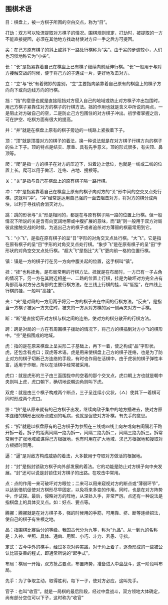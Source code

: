 
## 围棋术语

目：棋盘上，被一方棋子所围的空白交点，称为“目”。

打劫：双方可以轮流提取对方棋子的情况。围棋规则规定，打劫时，被提取的一方不能直接提回，必须在其他地方找劫材使对方应一手之后方可提回。

尖：在己方原有棋子的斜上或斜下一路处行棋称为“尖”。由于尖的步调较小，人们也习惯地称它为“小尖”。

长：“长”是指紧靠着自己在棋盘上已有棋子继续向前延伸行棋。“长”一般用于与对方接触交战的时候，便于将己方的子连成一片，更好地攻击对方。

立：“立”与“长”有着微妙的差别，“立”主要指向紧靠着自己原有的棋盘上的棋子方向向下或向边线方向的行棋。

挡：“挡”的意思也就是直接阻挡对方侵入自己的地域或防止对方棋子冲出包围时，用己方棋子紧靠住对方的棋子的行棋方法。挡的作用也就是含义中所说的两点，一是阻止对方破自己的空，二是防止己方包围住的对方棋子冲出。初学者掌握之后，可在护空、吃棋方面有很大的提高。

并：“并”就是在棋盘上原有的棋子旁边的一线路上紧挨着下子。

顶：“顶”就是顶撞对方的棋子的着法，换一种说法就是在对方棋子行棋方向的棋子的头上下子。顶的特点是结实、厚重、具有先手意义。顶的形式很多，有尖顶、鼻顶等。

爬：“爬”是指一方的棋子在对方的压迫下，沿着边上低位，也就是一线或二线的位置上长。爬可以用于做活、连络、占地、搜根等。

关：“关”是指与自己在棋盘上的原有棋子隔一路行棋。

冲：“冲”是指紧靠着自己在棋盘上原有的棋子向对方的“关”形中间的空交叉点处行棋，这就叫“冲”。“冲”经常是运用自己强的一面去阻击对方，将对方的棋分成两块，以利于寻找机会消灭对方。

跳：跳的形状与“关”形是相同的，都是在与原有棋子隔一路的位置上行棋。但一般情况下所说的关是含有向宽阔地带或中腹扩展的意味，而“跳”则一般用于双方对局彼此接触交战的时候，为逃出己方的棋子或者追杀对方薄弱的棋最常用到它。

飞：“小飞”，是指在原有棋子的呈“日”字形的对角交叉点处行棋。“大飞”。它是指在原有棋子的呈“目”字形的对角交叉点处行棋。“象步飞”是在原有棋子的呈"田"字形状的对角空交叉点处行棋。“超大飞“是指比”大飞“更向前一格的位置行棋。

镇：镇是一方的棋子行在另一方向中腹关起的位置，这手棋叫“镇”。

挂：“挂”也称挂角，是布局常用的行棋方法。挂就是在布局时，一方已有一子占角的情况下，另一方在其附近相差一、二路的位置上行棋，挂是为破坏对方完全占有角部而与对方分占角部的主要行棋方法。在三线上行棋的挂，叫“低挂”，在四线上行棋的挂，一般叫“高挂”。

夹：“夹”是对局的一方用两子将另一方的棋子夹在中间的行棋方法。“反夹”，是指当一方棋子被另一方夹住时，被夹的一方从对方棋的另一侧再夹对方一手棋。

断：“断”是直接切开对方棋与棋之间的连络，使对方的棋分散开的行棋方法。

跨：跨是对局的一方在有周围棋子援助的情况下，将己方的棋插到对方小飞的棋形中。“空”是指围成的地域。

虎：指的是在原来棋盘上呈尖形二子基础上，再下一着，使之构成“品”字形状。虎，还包含有虎口；双虎等术语。虎是用来使棋盘上己方的棋子连络，也是为了防止对方的棋子切断己方连络的手段，有时也作用在活棋中，由于虎状的棋子弹性丰富，适用于作眼，所以在活棋中经常被采用。

虎口：就是虎形的三子由三面围拢中的空着的那个交叉点，虎口朝上方也就是朝中央则叫上虎，虎口朝下，确切地说朝边角则叫下虎。

双虎：就是由三个棋子构成两个断点，三子呈连续小尖状，（△）使其下一着棋可同时形成两个虎口。

挤：“挤”是从原来就有的己方棋子出发，继续向敌子集中的地方插进去，使对方原本连结的棋形出现断点或别的毛病，也就是促使对方补棋，有先手的意思。

拆：“拆”就是以棋盘原有的己方棋子为参照在三线或四线上向左或向右间隔若干路开拆一着。拆子的距离间隔一路为拆一，间隔二路为拆二，间隔三路为拆三。拆常常用于扩张地域或谋得己方根据地，也有时用在扩大地域、求己方根据地和搜取对方根据时同用。

逼：“逼”是对敌方构成威胁的着法，大多数用于夺取对方做活的根据地。

封：“封”是指封锁敌方棋子向外部发展的着法。它的功能是防止对方棋子向中央发展。“封”还可以说是封锁住对方棋子的出路。在攻击中常用。

点：点的作用一来可破坏对方眼位；二来可以用来窥视对方的断点或“薄弱环节”，以达到借机促使对方棋形尽早固定，以免将来多变的作用。同时，也是在对方阵势中，作试探。最后，侵略对方的阵地，从深处入手，非常严厉。点还有一种说法是指棋盘上的具体交叉点。如：好点、要点等。

腾挪：腾挪就是在对方棋子多，强的时候用的手筋，可用靠、挤、断等连续招法，使自己的棋子有生根之地。

品：指围棋比赛后分的等级。我国古代分为九等，称为“九品”。从一到九的名称是：入神、坐照、具体、通幽、用智、小巧、斗力、若愚、守拙。

定式：古今中外的棋手，经过多次对弈实践，对于角上着子，逐渐形成的一些被公认比较妥善的程式，即通常所说的“起手式”。

布局：棋局一开始，双方抢占要点，布置阵势，准备进入中盘战斗，这一阶段叫布局。

先手：为了争取主动，取得胜利，每下一子，使对方必应，这叫先手。

官子：也叫“收官”。就是一局棋的最后阶段，经过中盘战斗，双方领地大体确定，尚有部分空位可以下子，这时称为“收官”
